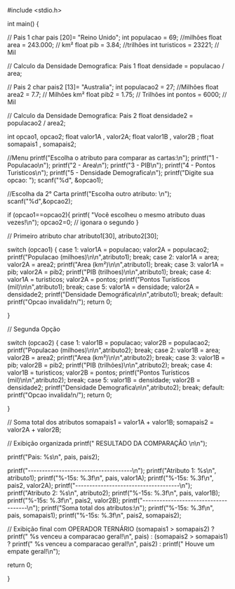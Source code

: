 #include <stdio.h>

int main() {

// Pais 1
char pais [20]= "Reino Unido";
int populacao = 69; //milhões
float area = 243.000; // km²
float pib = 3.84; //trilhões
int turisticos = 23221; // Mil 

// Calculo da Densidade Demografica:  Pais 1
float densidade = populacao / area;


// Pais 2
char pais2 [13]= "Australia";
int populacao2 = 27; //Milhões
float area2 = 7.7; // Milhões km²
float pib2 = 1.75; // Trilhões 
int pontos = 6000; // Mil 

// Calculo da Densidade Demografica:  Pais 2
float densidade2 = populacao2 / area2;

int opcao1, opcao2;
float valor1A , valor2A;
float valor1B , valor2B ;
float somapais1 , somapais2;



//Menu
 printf("Escolha o atributo para comparar as cartas:\n");
 printf("1 - Populacao\n");
 printf("2 - Area\n");
 printf("3 - PIB\n");
 printf("4 - Pontos Turisticos\n");
 printf("5 - Densidade Demografica\n");
 printf("Digite sua opcao: ");
 scanf("%d", &opcao1);

 //Escolha da 2° Carta
    printf("Escolha outro  atributo: \n");
    scanf("%d",&opcao2);




if (opcao1==opcao2){
    printf( "Você escolheu o mesmo atributo duas vezes!\n");
    opcao2=0; // igonara o segundo
}


// Primeiro atributo
char atributo1[30], atributo2[30];


switch (opcao1)
{
case 1: valor1A = populacao; valor2A = populacao2; printf("Populacao (milhoes)\n\n",atributo1); break;
case 2: valor1A = area;  valor2A = area2; printf("Area (km²)\n\n",atributo1); break;
case 3: valor1A = pib;  valor2A = pib2; printf("PIB (trilhoes)\n\n",atributo1); break;
case 4: valor1A = turisticos; valor2A = pontos; printf("Pontos Turísticos (mil)\n\n",atributo1); break;
case 5: valor1A = densidade; valor2A = densidade2; printf("Densidade Demográfica\n\n",atributo1); break;
 default: printf("Opcao invalida!n/"); return  0;

}


// Segunda Opção

switch (opcao2)
{
case 1: valor1B = populacao; valor2B = populacao2; printf("Populacao (milhoes)\n\n",atributo2); break;
case 2: valor1B = area;  valor2B = area2; printf("Area (km²)\n\n",atributo2); break;
case 3: valor1B = pib;  valor2B = pib2; printf("PIB (trilhões)\n\n",atributo2); break;
case 4: valor1B = turisticos; valor2B = pontos; printf("Pontos Turísticos (mil)\n\n",atributo2); break;
case 5: valor1B = densidade; valor2B = densidade2; printf("Densidade Demografica\n\n",atributo2); break;
 default: printf("Opcao invalida!n/"); return  0;

    
}


// Soma total dos atributos
somapais1 = valor1A + valor1B;
somapais2 = valor2A + valor2B;


// Exibição organizada
printf(" RESULTADO DA COMPARAÇÃO \n\n");

printf("Pais: %s\n", pais, pais2);

printf("-------------------------------------\n");
printf("Atributo 1: %s\n", atributo1);
printf("%-15s: %.3f\n", pais, valor1A);
printf("%-15s: %.3f\n", pais2, valor2A);
printf("-------------------------------------\n");
printf("Atributo 2: %s\n", atributo2);
printf("%-15s: %.3f\n", pais, valor1B);
printf("%-15s: %.3f\n", pais2, valor2B);
printf("-------------------------------------\n");
printf("Soma total dos atributos:\n");
printf("%-15s: %.3f\n", pais, somapais1);
printf("%-15s: %.3f\n", pais2, somapais2);

// Exibição final com OPERADOR TERNÁRIO
(somapais1 > somapais2) ? 
    printf(" %s venceu a comparacao geral!\n", pais) :
(somapais2 > somapais1) ? 
    printf(" %s venceu a comparacao geral!\n", pais2) :
    printf(" Houve um empate geral!\n");



return 0;




}
